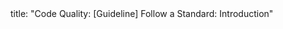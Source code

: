 <frontmatter>
title: "Code Quality: [Guideline] Follow a Standard: Introduction"
</frontmatter>

<include src="unit-inPage-asFlat.md" boilerplate />